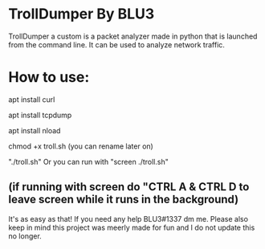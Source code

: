 # TrollDumper By BLU3
TrollDumper a custom is a packet analyzer made in python that is launched from the command line. It can be used to analyze network traffic.

# How to use:

apt install curl

apt install tcpdump

apt install nload

chmod +x troll.sh (you can rename later on)

"./troll.sh" Or you can run with "screen ./troll.sh"

(if running with screen do "CTRL A & CTRL D to leave screen while it runs in the background)
--------------------------------------------------------------------------------------------

It's as easy as that! If you need any help BLU3#1337 dm me.
Please also keep in mind this project was meerly made for fun and I do not update this no longer.
